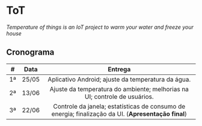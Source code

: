 # ToT
_Temperature of things is an IoT project to warm your water and freeze your house_

## Cronograma

| # | Data | Entrega | 
|:-:|:----:|:-------:| 
|1ª |25/05 | Aplicativo Android; ajuste da temperatura da água.|
|2ª |13/06 | Ajuste da temperatura do ambiente; melhorias na UI; controle de usuários.|
|3ª |22/06 | Controle da janela; estatísticas de consumo de energia; finalização da UI. (__Apresentação final__)|
